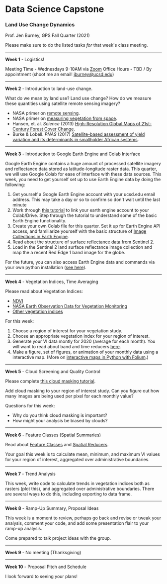 # Data Science Capstone
### Land Use Change Dynamics

Prof. Jen Burney, GPS
Fall Quarter (2021)

Please make sure to do the listed tasks *for* that week's class meeting.

--- 
**Week 1** - Logistics!

Meeting Time - Wednesdays 9-10AM via [Zoom](https://ucsd.zoom.us/j/8585344149?pwd=U1VoZlVuNmZuenpHY3dBSUV3SVhsZz09)
Office Hours - TBD / By appointment (shoot me an email! jburney@ucsd.edu)

--- 
**Week 2** - Introduction to land-use change.

What do we mean by land use? Land use change? How do we measure these quantities using satellite remote sensing imagery?

+ NASA primer on [remote sensing](https://appliedsciences.nasa.gov/sites/default/files/D1P3_Fundamentals.pdf).
+ NASA primer on [measuring vegetation from space](https://earthdata.nasa.gov/learn/pathfinders/biodiversity/vegetation-characteristics).
+ Hansen, et. al. *Science* (2013) [High-Resolution Global Maps of 21st-Century Forest Cover Change](https://storage.googleapis.com/pub-tools-public-publication-data/pdf/42119.pdf).
+ Burke & Lobell. *PNAS* (2017) [Satellite-based assessment of yield variation and its determinants in smallholder African systems](https://www.pnas.org/content/114/9/2189).

---
**Week 3** - Introduction to Google Earth Engine and Colab Interface

Google Earth Engine contains a huge amount of processed satellite imagery and reflectance data stored as latitude-longitude raster data. This quarter, we will use Google Colab for ease of interface with these data sources. This week, you need to get yourself set up to use Earth Engine data by doing the following:

1. Get yourself a Google Earth Engine account with your ucsd.edu email address. This may take a day or so to confirm so don't wait until the last minute
2. Work through [this tutorial](https://colab.research.google.com/github/google/earthengine-api/blob/master/python/examples/ipynb/ee-api-colab-setup.ipynb) to link your earth engine account to your Colab/Drive. Step through the tutorial to understand some of the basic Earth Engine functionality.
3. Create your own Colab file for this quarter. Set it up for Earth Engine API access, and familiarize yourself with the basic structure of [Image Collections in Earth Engine](https://colab.research.google.com/github/csaybar/EEwPython/blob/master/3_eeImageCollection.ipynb).
5. Read about the structure of [surface reflectance data from Sentinel 2](https://developers.google.com/earth-engine/datasets/catalog/COPERNICUS_S2_SR).
6. Load in the Sentinel 2 land surface reflectance image collection and map the a recent Red Edge 1 band image for the globe.

For the future, you can also access Earth Engine data and commands via your own python installation ([see here](https://developers.google.com/earth-engine/guides/python_install)). 

---
**Week 4** - Vegetation Indices, Time Averaging

Please read about Vegetation Indices:

* [NDVI](https://en.wikipedia.org/wiki/Normalized_difference_vegetation_index)
* [NASA Earth Observation Data for Vegetation Monitoring](https://earthdata.nasa.gov/earth-observation-data/near-real-time/hazards-and-disasters/vegetation)
* [Other vegetation indices](https://eos.com/blog/6-spectral-indexes-on-top-of-ndvi-to-make-your-vegetation-analysis-complete/)

For this week:
1. Choose a region of interest for your vegetation study.
2. Choose an appropriate vegetation index for your region of interest.
3. Generate your VI data montly for 2020 (average for each month). You will want to read about band and time reducers [here](https://colab.research.google.com/github/csaybar/EEwPython/blob/master/5_Reducer.ipynb).
4. Make a figure, set of figures, or animation of your monthly data using a interactive map. (More on [interactive maps in Python with Folium](https://www.earthdatascience.org/courses/scientists-guide-to-plotting-data-in-python/plot-spatial-data/customize-raster-plots/interactive-maps/).)

---
**Week 5** - Cloud Screening and Quality Control

Please complete [this cloud masking tutorial](https://developers.google.com/earth-engine/tutorials/community/sentinel-2-s2cloudless).

Add cloud masking to your region of interest study. Can you figure out how many images are being used per pixel for each monthly value?

Questions for this week: 
+ Why do you think cloud masking is important?
+ How might your analysis be biased by clouds?

---
**Week 6** - Feature Classes (Spatial Summaries)

Read about [Feature Classes](https://colab.research.google.com/github/csaybar/EEwPython/blob/master/4_features.ipynb) and [Spatial Reducers](https://colab.research.google.com/github/csaybar/EEwPython/blob/master/5_Reducer.ipynb).

Your goal this week is to calculate mean, minimum, and maximum VI values for your region of interest, aggregated over administrative boundaries.

---
**Week 7** - Trend Analysis

This week, write code to calculate trends in vegetation indices both as rasters (plot this), and aggregated over administrative boundaries. There are several ways to do this, including exporting to data frame. 

---
**Week 8** - Ramp-Up Summary, Proposal Ideas

This week is a moment to review, perhaps go back and revise or tweak your analysis, comment your code, and add some presentation flair to your ramp-up analysis.

Come prepared to talk project ideas with the group. 

---
**Week 9** - No meeting (Thanksgiving)

---
**Week 10** - Proposal Pitch and Schedule

I look forward to seeing your plans!
